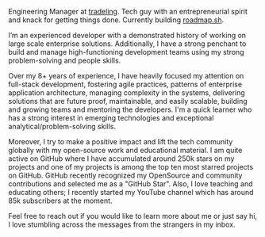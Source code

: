 <p class="about__head">
    Engineering Manager at <a href="https://tradeling.com" target="_blank">tradeling</a>. Tech guy with an
    entrepreneurial spirit and knack for getting things done. Currently building <a href="https://roadmap.sh">roadmap.sh</a>.
</p>

I’m an experienced developer with a demonstrated history of working on large scale enterprise solutions. Additionally, I have a strong penchant to build and manage high-functioning development teams using my strong problem-solving and people skills.

Over my 8+ years of experience, I have heavily focused my attention on full-stack development, fostering agile practices, patterns of enterprise application architecture, managing complexity in the systems, delivering solutions that are future proof, maintainable, and easily scalable, building and growing teams and mentoring the developers. I'm a quick learner who has a strong interest in emerging technologies and exceptional analytical/problem-solving skills.

Moreover, I try to make a positive impact and lift the tech community globally with my open-source work and educational material. I am quite active on GitHub where I have accumulated around 250k stars on my projects and one of my projects is among the top ten most starred projects on GitHub. GitHub recently recognized my OpenSource and community contributions and selected me as a "GitHub Star". Also, I love teaching and educating others; I recently started my YouTube channel which has around 85k subscribers at the moment.

Feel free to reach out if you would like to learn more about me or just say hi, I love stumbling across the messages from the strangers in my inbox.
